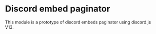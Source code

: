 # Discord embed paginator

This module is a prototype of discord embeds paginator using discord.js V13.
